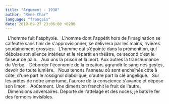 ```yaml
---
title: "Argument - 1938"
author: "René Char"
language: "français"
date: 2019-09-27 23:06:00 +0200
---
```

&nbsp;&nbsp;L'homme fuit l'asphyxie.
&nbsp;&nbsp;L'homme dont l'appétit hors de l'imagination se calfeutre sans finir de s'approvisionner, se délivrera par les mains, rivières soudainement grossies.
&nbsp;&nbsp;L'homme qui s'épointe dans la prémonition, qui déboise son silence intérieur et le répartit en théâtre, ce second c'est le faiseur de pain.
&nbsp;&nbsp;Aux uns la prison et la mort. Aux autres la transhumance du Verbe.
&nbsp;&nbsp;Déborder l'économie de la création, agrandir le sang des gestes, devoir de toute lumière.
&nbsp;&nbsp;Nous tenons l'anneau où sont enchaînés côte à côte, d'une part le rossignol diabolique, d'autre part la clé angélique.
&nbsp;&nbsp;Sur les arêtes de notre amertume, l'aurore de la conscience s'avance et dépose son limon.
&nbsp;&nbsp;Aoûtement. Une dimension franchit le fruit de l'autre.
&nbsp;&nbsp;Dimensions adversaires. Déporté de l'attelage et des noces, je bats le fer des fermoirs invisibles.